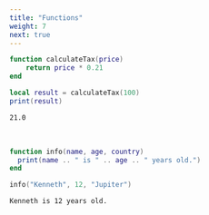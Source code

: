 ```yaml
---
title: "Functions"
weight: 7
next: true
---
```


```lua
function calculateTax(price)
    return price * 0.21
end

local result = calculateTax(100)
print(result)
```

```txt {.fs90 .no-border}
21.0
```

<br>

```lua
function info(name, age, country)
  print(name .. " is " .. age .. " years old.")
end

info("Kenneth", 12, "Jupiter")
```

```txt {.fs90 .no-border}
Kenneth is 12 years old.
```
